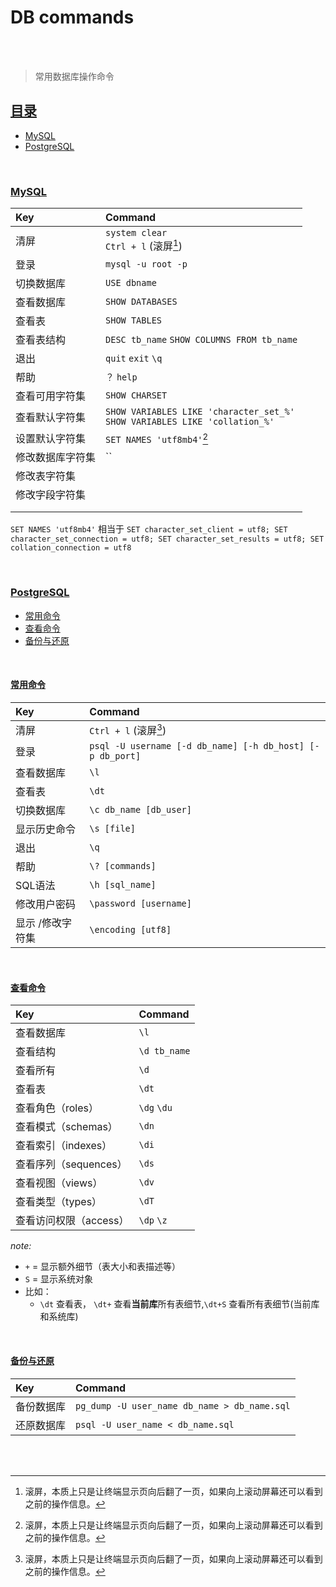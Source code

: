 # DB commands

</br></br>

> 常用数据库操作命令

## [目录](#目录)

* [MySQL](#mysql)
* [PostgreSQL](#postgresql)

</br>

### [MySQL](#目录)

| Key | Command |
| :--- | :--- |
| 清屏 | `system clear`  </br> `Ctrl + l` (滚屏[^1]) |
| 登录 | `mysql -u root -p` |
| 切换数据库 |`USE dbname`|
| 查看数据库 |`SHOW DATABASES`|
| 查看表 |`SHOW TABLES`|
| 查看表结构 |`DESC tb_name` `SHOW COLUMNS FROM tb_name`|
| 退出 |`quit` `exit` `\q`|
| 帮助 |`？` `help`|
| 查看可用字符集 |`SHOW CHARSET`|
| 查看默认字符集 |`SHOW VARIABLES LIKE 'character_set_%'` </br> `SHOW VARIABLES LIKE 'collation_%'`|
| 设置默认字符集 |`SET NAMES 'utf8mb4'`[^1]|
| 修改数据库字符集 |``|
| 修改表字符集 ||
| 修改字段字符集 ||
|||
|||

[^1]: 滚屏，本质上只是让终端显示页向后翻了一页，如果向上滚动屏幕还可以看到之前的操作信息。

`SET NAMES 'utf8mb4'` 相当于 `SET character_set_client = utf8;
SET character_set_connection = utf8;
SET character_set_results = utf8;
SET collation_connection = utf8`

</br>

### [PostgreSQL](#目录)

* [常用命令](#常用命令)
* [查看命令](#查看命令)
* [备份与还原](#备份与还原)

</br>

#### [常用命令](#postgresql)

| Key | Command |
| :--- | :--- |
| 清屏 | `Ctrl + l` (滚屏[^1]) |
| 登录 | `psql -U username [-d db_name] [-h db_host] [-p db_port]` |
| 查看数据库 | `\l` |
| 查看表 | `\dt` |
| 切换数据库 | `\c db_name [db_user]`|
| 显示历史命令 | `\s [file]` |
| 退出 | `\q` |
| 帮助 | `\? [commands]` |
| SQL语法 | `\h [sql_name]` |
| 修改用户密码 | `\password [username]` |
| 显示 /修改字符集 | `\encoding [utf8]` |

</br>

#### [查看命令](#postgresql)

| Key | Command |
| :--- | :--- |
| 查看数据库 | `\l` |
| 查看结构 | `\d tb_name` |
| 查看所有 | `\d` |
| 查看表 | `\dt` |
| 查看角色（roles） | `\dg` `\du` |
| 查看模式（schemas） | `\dn` |
| 查看索引（indexes） | `\di` |
| 查看序列（sequences） | `\ds` |
| 查看视图（views） | `\dv` |
| 查看类型（types） | `\dT` |
| 查看访问权限（access） | `\dp` `\z` |

*note:*

* `+` = 显示额外细节（表大小和表描述等）
* `S` = 显示系统对象
* 比如：
  * `\dt` 查看表， `\dt+` 查看**当前库**所有表细节,`\dt+S` 查看所有表细节(当前库和系统库)

</br>

#### [备份与还原](#postgresql)

| Key | Command |
| :--- | :--- |
| 备份数据库 | `pg_dump -U user_name db_name > db_name.sql` |
| 还原数据库 | `psql -U user_name < db_name.sql` |

</br></br>
